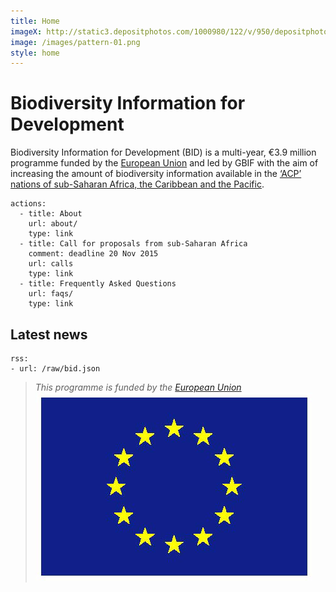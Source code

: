 ```yaml
---
title: Home
imageX: http://static3.depositphotos.com/1000980/122/v/950/depositphotos_1221309-African-pattern.jpg
image: /images/pattern-01.png
style: home
---
```

Biodiversity Information for Development
===================

Biodiversity Information for Development (BID) is a multi-year, €3.9 million programme funded by the [European Union](http://europa.eu) and led by GBIF with the aim of increasing the amount of biodiversity information available in the [‘ACP’ nations of sub-Saharan Africa, the Caribbean and the Pacific](http://#).

```styledYaml
actions:
  - title: About
    url: about/
    type: link
  - title: Call for proposals from sub-Saharan Africa
    comment: deadline 20 Nov 2015
    url: calls
    type: link
  - title: Frequently Asked Questions
    url: faqs/
    type: link
```

Latest news
-------------------

```styledYaml
rss:
- url: /raw/bid.json
```


>*This programme is funded by the [European Union](http://www.europa.eu)*
>![Flag of the European Union](/images/flag-yellow-low.jpg)